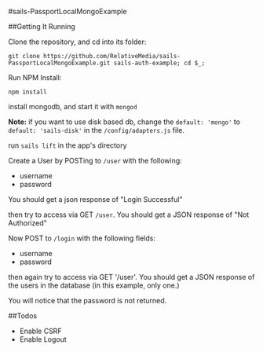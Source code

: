 #sails-PassportLocalMongoExample

##Getting It Running

Clone the repository, and cd into its folder:

`git clone https://github.com/RelativeMedia/sails-PassportLocalMongoExample.git sails-auth-example; cd $_;`

Run NPM Install:

`npm install`

install mongodb, and start it with `mongod`

**Note:** if you want to use disk based db, change the `default: 'mongo'` to `default: 'sails-disk'` in the  `/config/adapters.js` file.

run `sails lift` in the app's directory

Create a User by POSTing to `/user` with the following:

- username
- password

You should get a json response of "Login Successful"

then try to access via GET `/user`. You should get a JSON response of "Not Authorized"

Now POST to `/login` with the following fields:

- username
- password

then again try to access via GET '/user'. You should get a JSON response of the users in the database (in this example, only one.)

You will notice that the password is not returned.


##Todos
- Enable CSRF
- Enable Logout
